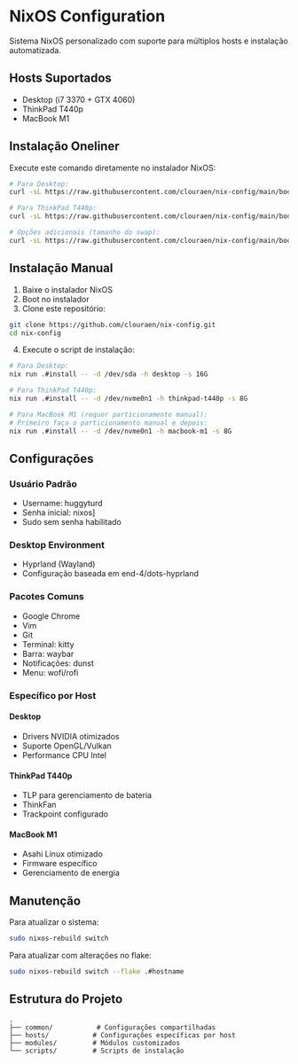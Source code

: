 # NixOS Configuration

Sistema NixOS personalizado com suporte para múltiplos hosts e instalação automatizada.

## Hosts Suportados

- Desktop (i7 3370 + GTX 4060)
- ThinkPad T440p
- MacBook M1

## Instalação Oneliner

Execute este comando diretamente no instalador NixOS:

```bash
# Para Desktop:
curl -sL https://raw.githubusercontent.com/clouraen/nix-config/main/bootstrap.sh | bash -s -- -d /dev/sda -h desktop

# Para ThinkPad T440p:
curl -sL https://raw.githubusercontent.com/clouraen/nix-config/main/bootstrap.sh | bash -s -- -d /dev/nvme0n1 -h thinkpad-t440p

# Opções adicionais (tamanho do swap):
curl -sL https://raw.githubusercontent.com/clouraen/nix-config/main/bootstrap.sh | bash -s -- -d /dev/sda -h desktop -s 16G
```

## Instalação Manual

1. Baixe o instalador NixOS
2. Boot no instalador
3. Clone este repositório:
```bash
git clone https://github.com/clouraen/nix-config.git
cd nix-config
```

4. Execute o script de instalação:
```bash
# Para Desktop:
nix run .#install -- -d /dev/sda -h desktop -s 16G

# Para ThinkPad T440p:
nix run .#install -- -d /dev/nvme0n1 -h thinkpad-t440p -s 8G

# Para MacBook M1 (requer particionamento manual):
# Primeiro faça o particionamento manual e depois:
nix run .#install -- -d /dev/nvme0n1 -h macbook-m1 -s 8G
```

## Configurações

### Usuário Padrão
- Username: huggyturd
- Senha inicial: nixos]
- Sudo sem senha habilitado

### Desktop Environment
- Hyprland (Wayland)
- Configuração baseada em end-4/dots-hyprland

### Pacotes Comuns
- Google Chrome
- Vim
- Git
- Terminal: kitty
- Barra: waybar
- Notificações: dunst
- Menu: wofi/rofi

### Específico por Host

#### Desktop
- Drivers NVIDIA otimizados
- Suporte OpenGL/Vulkan
- Performance CPU Intel

#### ThinkPad T440p
- TLP para gerenciamento de bateria
- ThinkFan
- Trackpoint configurado

#### MacBook M1
- Asahi Linux otimizado
- Firmware específico
- Gerenciamento de energia

## Manutenção

Para atualizar o sistema:
```bash
sudo nixos-rebuild switch
```

Para atualizar com alterações no flake:
```bash
sudo nixos-rebuild switch --flake .#hostname
```

## Estrutura do Projeto
```
.
├── common/           # Configurações compartilhadas
├── hosts/           # Configurações específicas por host
├── modules/         # Módulos customizados
└── scripts/         # Scripts de instalação
```
